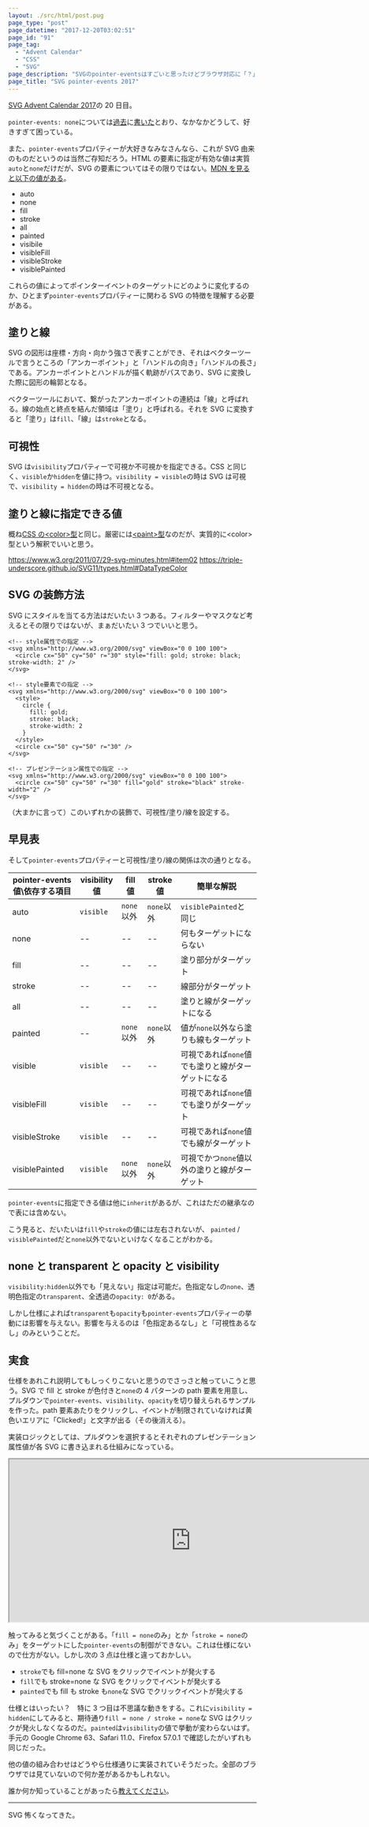 ```yaml
---
layout: ./src/html/post.pug
page_type: "post"
page_datetime: "2017-12-20T03:02:51"
page_id: "91"
page_tag:
  - "Advent Calendar"
  - "CSS"
  - "SVG"
page_description: "SVGのpointer-eventsはすごいと思ったけどブラウザ対応に「？」がある"
page_title: "SVG pointer-events 2017"
---
```


[SVG Advent Calendar 2017](https://adventar.org/calendars/2475)の 20 日目。

`pointer-events: none`については[過去](http://dskd.jp/archives/7.html)に[書いた](http://dskd.jp/archives/85.html)とおり、なかなかどうして、好きすぎて困っている。

また、`pointer-events`プロパティーが大好きなみなさんなら、これが SVG 由来のものだというのは当然ご存知だろう。HTML の要素に指定が有効な値は実質`auto`と`none`だけだが、SVG の要素についてはその限りではない。[MDN を見ると以下の値がある](https://developer.mozilla.org/ja/docs/Web/CSS/pointer-events)。

- auto
- none
- fill
- stroke
- all
- painted
- visibile
- visibleFill
- visibleStroke
- visiblePainted

これらの値によってポインターイベントのターゲットにどのように変化するのか、ひとまず`pointer-events`プロパティーに関わる SVG の特徴を理解する必要がある。

## 塗りと線

SVG の図形は座標・方向・向かう強さで表すことができ、それはベクターツールで言うところの「アンカーポイント」と「ハンドルの向き」「ハンドルの長さ」である。アンカーポイントとハンドルが描く軌跡がパスであり、SVG に変換した際に図形の輪郭となる。

ベクターツールにおいて、繋がったアンカーポイントの連続は「線」と呼ばれる。線の始点と終点を結んだ領域は「塗り」と呼ばれる。それを SVG に変換すると「塗り」は`fill`、「線」は`stroke`となる。

## 可視性

SVG は`visibility`プロパティーで可視か不可視かを指定できる。CSS と同じく、`visible`か`hidden`を値に持つ。`visibility = visible`の時は SVG は可視で、`visibility = hidden`の時は不可視となる。

## 塗りと線に指定できる値

概ね[CSS の&lt;color&gt;型](https://www.w3.org/TR/css3-color/#valuea-def-color)と同じ。厳密には[&lt;paint&gt;型](https://www.w3.org/TR/SVG2/painting.html#SpecifyingPaint)なのだが、実質的に&lt;color&gt;型という解釈でいいと思う。

https://www.w3.org/2011/07/29-svg-minutes.html#item02
https://triple-underscore.github.io/SVG11/types.html#DataTypeColor

## SVG の装飾方法

SVG にスタイルを当てる方法はだいたい 3 つある。フィルターやマスクなど考えるとその限りではないが、まぁだいたい 3 つでいいと思う。

```
<!-- style属性での指定 -->
<svg xmlns="http://www.w3.org/2000/svg" viewBox="0 0 100 100">
  <circle cx="50" cy="50" r="30" style="fill: gold; stroke: black; stroke-width: 2" />
</svg>
```

```
<!-- style要素での指定 -->
<svg xmlns="http://www.w3.org/2000/svg" viewBox="0 0 100 100">
  <style>
    circle {
      fill: gold;
      stroke: black;
      stroke-width: 2
    }
  </style>
  <circle cx="50" cy="50" r="30" />
</svg>
```

```
<!-- プレゼンテーション属性での指定 -->
<svg xmlns="http://www.w3.org/2000/svg" viewBox="0 0 100 100">
  <circle cx="50" cy="50" r="30" fill="gold" stroke="black" stroke-width="2" />
</svg>
```

（大まかに言って）このいずれかの装飾で、可視性/塗り/線を設定する。

## 早見表

そして`pointer-events`プロパティーと可視性/塗り/線の関係は次の通りとなる。

| pointer-events 値\依存する項目 | visibility 値 | fill 値    | stroke 値  | 簡単な解説                                         |
| ------------------------------ | ------------- | ---------- | ---------- | -------------------------------------------------- |
| auto                           | `visible`     | `none`以外 | `none`以外 | `visiblePainted`と同じ                             |
| none                           | --            | --         | --         | 何もターゲットにならない                           |
| fill                           | --            | --         | --         | 塗り部分がターゲット                               |
| stroke                         | --            | --         | --         | 線部分がターゲット                                 |
| all                            | --            | --         | --         | 塗りと線がターゲットになる                         |
| painted                        | --            | `none`以外 | `none`以外 | 値が`none`以外なら塗りも線もターゲット             |
| visible                        | `visible`     | --         | --         | 可視であれば`none`値でも塗りと線がターゲットになる |
| visibleFill                    | `visible`     | --         | --         | 可視であれば`none`値でも塗りがターゲット           |
| visibleStroke                  | `visible`     | --         | --         | 可視であれば`none`値でも線がターゲット             |
| visiblePainted                 | `visible`     | `none`以外 | `none`以外 | 可視でかつ`none`値以外の塗りと線がターゲット       |

`pointer-events`に指定できる値は他に`inherit`があるが、これはただの継承なので表には含めない。

こう見ると、だいたいは`fill`や`stroke`の値には左右されないが、 `painted` / `visiblePainted`だと`none`以外でないといけなくなることがわかる。

## none と transparent と opacity と visibility

`visibility:hidden`以外でも「見えない」指定は可能だ。色指定なしの`none`、透明色指定の`transparent`、全透過の`opacity: 0`がある。

しかし仕様によれば`transparent`も`opacity`も`pointer-events`プロパティーの挙動には影響を与えない。影響を与えるのは「色指定あるなし」と「可視性あるなし」のみということだ。

## 実食

仕様をあれこれ説明してもしっくりこないと思うのでさっさと触っていこうと思う。SVG で fill と stroke が色付きと`none`の 4 パターンの path 要素を用意し、プルダウンで`pointer-events`、`visibility`、`opacity`を切り替えられるサンプルを作った。path 要素あたりをクリックし、イベントが制限されていなければ黄色いエリアに「Clicked!」と文字が出る（その後消える）。

実装ロジックとしては、プルダウンを選択するとそれぞれのプレゼンテーション属性値が各 SVG に書き込まれる仕組みになっている。

<iframe width="736" height="330" src="https://jsfiddle.net/maumqdrv/1/embedded/result,html,css,js/" allowfullscreen="allowfullscreen" ></iframe>

触ってみると気づくことがある。「`fill = none`のみ」とか「`stroke = none`のみ」をターゲットにした`pointer-events`の制御ができない。これは仕様にないので仕方がない。しかし次の 3 点は仕様と違っておかしい。

- `stroke`でも fill=none な SVG をクリックでイベントが発火する
- `fill`でも stroke=none な SVG をクリックでイベントが発火する
- `painted`でも fill も stroke も`none`な SVG でクリックイベントが発火する

仕様とはいったい？　特に 3 つ目は不思議な動きをする。これに`visibility = hidden`にしてみると、期待通り`fill = none / stroke = none`な SVG はクリックが発火しなくなるのだ。`painted`は`visibility`の値で挙動が変わらないはず。手元の Google Chrome 63、Safari 11.0、Firefox 57.0.1 で確認したがいずれも同じだった。

他の値の組み合わせはどうやら仕様通りに実装されていそうだった。全部のブラウザでは見ていないので何か差があるかもしれない。

誰か何か知っていることがあったら[教えてください](https://twitter.com/otiext)。

---

SVG 怖くなってきた。
